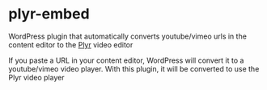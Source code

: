 # plyr-embed
WordPress plugin that automatically converts youtube/vimeo urls in the content editor to the [Plyr](https://github.com/sampotts/plyr "Github") video editor

If you paste a URL in your content editor, WordPress will convert it to a youtube/vimeo video player. With this plugin, it will be converted to use the Plyr video player
